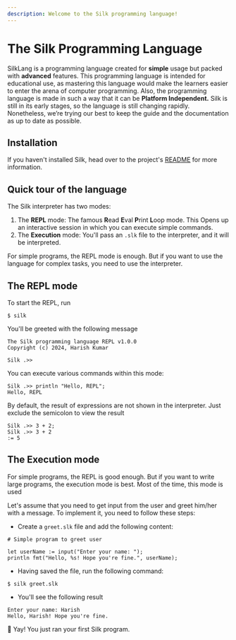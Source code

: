 ```yaml
---
description: Welcome to the Silk programming language!
---
```


# The Silk Programming Language

SilkLang is a programming language created for **simple** usage but packed with **advanced** features. This programming language is intended for educational use, as mastering this language would make the learners easier to enter the arena of computer programming. Also, the programming language is made in such a way that it can be **Platform Independent.** Silk is still in its early stages, so the language is still changing rapidly. Nonetheless, we’re trying our best to keep the guide and the documentation as up to date as possible.

## Installation

If you haven't installed Silk, head over to the project's [README](https://github.com/harishtpj/SilkLang/tree/master?tab=readme-ov-file#installation) for more information.

## Quick tour of the language

The Silk interpreter has two modes:

1. The **REPL** mode: The famous **R**ead **E**val **P**rint **L**oop mode. This Opens up an interactive session in which you can execute simple commands.
2. The **Execution** mode: You'll pass an `.slk` file to the interpreter, and it will be interpreted.

For simple programs, the REPL mode is enough. But if you want to use the language for complex tasks, you need to use the interpreter.

## The REPL mode

To start the REPL, run

```
$ silk
```

You'll be greeted with the following message

```
The Silk programming language REPL v1.0.0
Copyright (c) 2024, Harish Kumar

Silk .>> 
```

You can execute various commands within this mode:

```
Silk .>> println "Hello, REPL";
Hello, REPL
```

By default, the result of expressions are not shown in the interpreter. Just exclude the semicolon to view the result

```
Silk .>> 3 + 2;
Silk .>> 3 + 2
:= 5
```

## The Execution mode

For simple programs, the REPL is good enough. But if you want to write large programs,  the execution mode is best. Most of the time, this mode is used

Let's assume that you need to get input from the user and greet him/her with a message. To implement it, you need to follow these steps:

* Create a `greet.slk` file and add the following content:&#x20;

```clike
# Simple program to greet user

let userName := input("Enter your name: ");
println fmt("Hello, %s! Hope you're fine.", userName);
```

* Having saved the file, run the following command:

```
$ silk greet.slk
```

* You'll see the following result

```
Enter your name: Harish
Hello, Harish! Hope you're fine.
```

🥳 Yay! You just ran your first Silk program.

